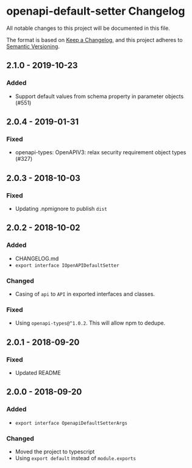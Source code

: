 # openapi-default-setter Changelog
All notable changes to this project will be documented in this file.

The format is based on [Keep a Changelog](https://keepachangelog.com/en/1.0.0/),
and this project adheres to [Semantic Versioning](https://semver.org/spec/v2.0.0.html).

## 2.1.0 - 2019-10-23
### Added
- Support default values from schema property in parameter objects (#551)

## 2.0.4 - 2019-01-31
### Fixed
- openapi-types: OpenAPIV3: relax security requirement object types (#327)

## 2.0.3 - 2018-10-03
### Fixed
- Updating .npmignore to publish `dist`

## 2.0.2 - 2018-10-02
### Added
- CHANGELOG.md
- `export interface IOpenAPIDefaultSetter`

### Changed
- Casing of `api` to `API` in exported interfaces and classes.

### Fixed
- Using `openapi-types@^1.0.2`.  This will allow npm to dedupe.

## 2.0.1 - 2018-09-20
### Fixed
- Updated README

## 2.0.0 - 2018-09-20
### Added
- `export interface OpenapiDefaultSetterArgs`

### Changed
- Moved the project to typescript
- Using `export default` instead of `module.exports`
